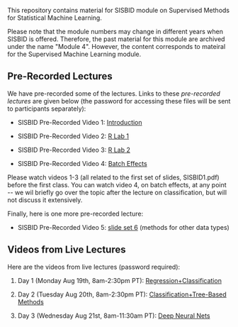 This repository contains material for SISBID module on Supervised Methods for Statistical Machine Learning. 

Please note that the module numbers may change in different years when SISBID is offered. Therefore, the past material for this module are archived under the name "Module 4". However, the content corresponds to mateiral for the Supervised Machine Learning module. 

## Pre-Recorded Lectures

We have pre-recorded some of the lectures. Links to these *pre-recorded lectures* are given below (the password for accessing these files will be sent to participants separately):

- SISBID Pre-Recorded Video 1: [Introduction](https://www.dropbox.com/s/t9yrnrgjqsyva2q/PrerecordedLecture1_Intro.mov?dl=0)

- SISBID Pre-Recorded Video 2: [R Lab 1](https://www.dropbox.com/s/l6zf4kzlgo4o6u4/PrerecordedLecture2_Rlab1.mp4?dl=0)

- SISBID Pre-Recorded Video 3: [R Lab 2](https://www.dropbox.com/s/r1n86c213qifca1/PrerecordedLecture3_Rlab2.mp4?dl=0)

- SISBID Pre-Recorded Video 4: [Batch Effects](https://www.dropbox.com/s/0tz3pewgd3izc4m/PrerecordedLecture4_BatchEffects.mov?dl=0)

Please watch videos 1-3 (all related to the first set of slides, SISBID1.pdf) before the first class. You can watch video 4, on batch effects, at any point -- we wil briefly go over the topic after the lecture on classification, but will not discuss it extensively. 

Finally, here is one more pre-recorded lecture: 

- SISBID Pre-Recorded Video 5: [slide set 6](https://www.dropbox.com/sh/4lsie7clnkgfz8m/AADSwFRNAXIzsyEUPHbl1Cqra?dl=0) (methods for other data types)

## Videos from Live Lectures

Here are the videos from live lectures (password required): 

1. Day 1 (Monday Aug 19th, 8am-2:30pm PT): [Regression+Classification](https://washington.zoom.us/rec/share/LNl23wwbvJLxUtQWkVzGR5CO20zrWjTzsr9H3PBfUGaTXrb340IqU3PtSOnDCCcc.zSZNInA6nyuLVI_h)

2. Day 2 (Tuesday Aug 20th, 8am-2:30pm PT): [Classification+Tree-Based Methods](https://washington.zoom.us/rec/share/JRGNXXh2vg72t8i95DX_qpR6hjSI7xFT9i2NFCLuzRgvlQaqJ57wYuw8IFjRyVGq.rK9wQwqMQ23oXkc8)

3. Day 3 (Wednesday Aug 21st, 8am-11:30am PT): [Deep Neural Nets](https://washington.zoom.us/rec/share/zVuvYHymwPpRbZnwI5dJD6TpzC4hUzwuZ1E9RmJXmydPxD80ETb4CCCrXf8hatj-.VZCaU0fvcAHUUjRz)
